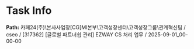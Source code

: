 # Task Info

**Path:** 카페24(주)\본사사업장\[CG]MI본부\고객성장센터\고객성장그룹\관계혁신팀 / cseo / [317362] [글로벌 파트너쉽 관리] EZWAY CS 처리 업무 / 2025-09-01_00-00-00

